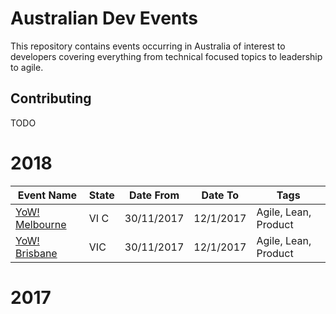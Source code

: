 # Australian Dev Events
This repository contains events occurring in Australia of interest to developers covering everything from technical focused topics to leadership to agile.

## Contributing
TODO


# 2018

| Event Name | State | Date From | Date To | Tags |
| ---------- | ----- | --------- | ------- | ---- |
| [YoW! Melbourne](http://melbourne.yowconference.com.au/) | VI C| 30/11/2017 | 12/1/2017 | Agile, Lean, Product |
| [YoW! Brisbane](http://melbourne.yowconference.com.au/) | VIC | 30/11/2017 | 12/1/2017 | Agile, Lean, Product |


# 2017
